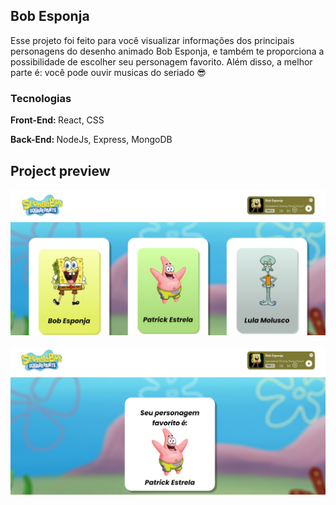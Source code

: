 

<h2> Bob Esponja </h2>

<p> Esse projeto foi feito para você visualizar informações dos principais personagens do desenho animado Bob Esponja, e também te proporciona a possibilidade de escolher seu personagem favorito. Além disso, a melhor parte é: você pode ouvir musicas do seriado 😎</p>


<h3> Tecnologias </h3>
<p> <strong> Front-End: </strong> React, CSS </p>
<p> <strong> Back-End: </strong> NodeJs, Express, MongoDB </p>

<h2> Project preview </h2>
<img src="./public/assets/print1.png"> <br> </br>
<img src="./public/assets/print2.png">
